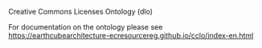Creative Commons Licenses Ontology (dlo)

For documentation on the ontology please see https://earthcubearchitecture-ecresourcereg.github.io/cclo/index-en.html
